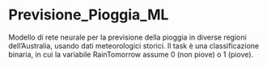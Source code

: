 # Previsione_Pioggia_ML
Modello di rete neurale per la previsione della pioggia in diverse regioni dell’Australia, usando dati meteorologici storici. Il task è una classificazione binaria, in cui la variabile RainTomorrow assume 0 (non piove) o 1 (piove).

